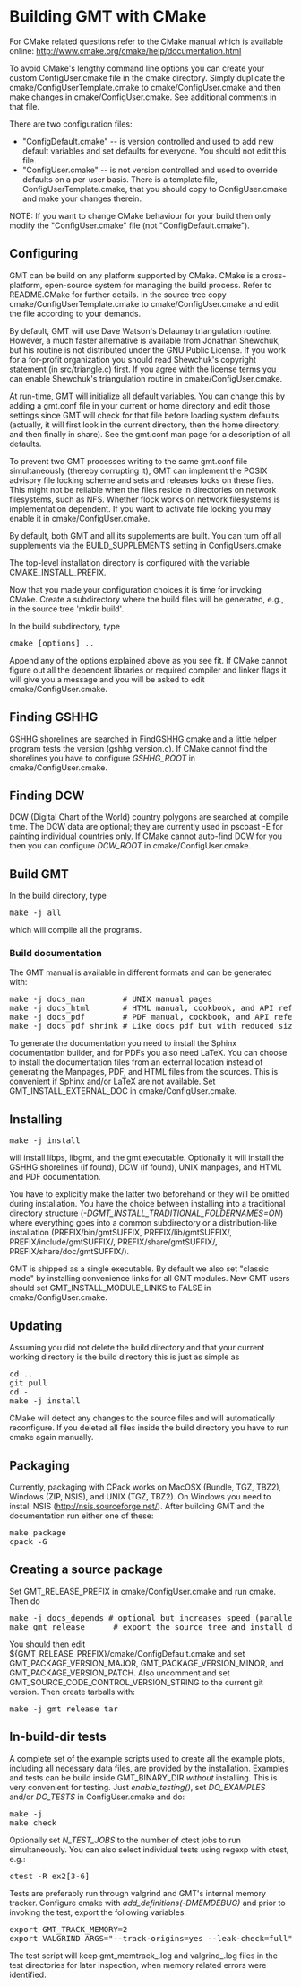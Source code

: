 # Building GMT with CMake

For CMake related questions refer to the CMake manual which is available
online: http://www.cmake.org/cmake/help/documentation.html

To avoid CMake's lengthy command line options you can create your custom
ConfigUser.cmake file in the cmake directory. Simply duplicate the
cmake/ConfigUserTemplate.cmake to cmake/ConfigUser.cmake and then make
changes in cmake/ConfigUser.cmake. See additional comments in that file.

There are two configuration files:

- "ConfigDefault.cmake" -- is version controlled and used to add new default
    variables and set defaults for everyone. You should not edit this file.
- "ConfigUser.cmake" -- is not version controlled and used to override defaults
    on a per-user basis.
    There is a template file, ConfigUserTemplate.cmake, that you should copy
    to ConfigUser.cmake and make your changes therein.

NOTE: If you want to change CMake behaviour for your build then only modify
      the "ConfigUser.cmake" file (not "ConfigDefault.cmake").

## Configuring

GMT can be build on any platform supported by CMake.  CMake is a
cross-platform, open-source system for managing the build process.
Refer to README.CMake for further details.  In the source tree copy
cmake/ConfigUserTemplate.cmake to cmake/ConfigUser.cmake and edit
the file according to your demands.

By default, GMT will use Dave Watson's Delaunay triangulation routine.
However, a much faster alternative is available from Jonathan Shewchuk, but
his routine is not distributed under the GNU Public License.  If you work for
a for-profit organization you should read Shewchuk's copyright statement (in
src/triangle.c) first.  If you agree with the license terms you can enable
Shewchuk's triangulation routine in cmake/ConfigUser.cmake.

At run-time, GMT will initialize all default variables. You can change
this by adding a gmt.conf file in your current or home directory
and edit those settings since GMT will check for that file before loading
system defaults (actually, it will first look in the current directory, then
the home directory, and then finally in share).  See the gmt.conf man page
for a description of all defaults.

To prevent two GMT processes writing to the same gmt.conf file simultaneously
(thereby corrupting it), GMT can implement the POSIX advisory file locking
scheme and sets and releases locks on these files.  This might not be reliable
when the files reside in directories on network filesystems, such as NFS.
Whether flock works on network filesystems is implementation dependent.  If
you want to activate file locking you may enable it in cmake/ConfigUser.cmake.

By default, both GMT and all its supplements are built.  You can turn
off all supplements via the BUILD_SUPPLEMENTS setting in ConfigUsers.cmake

The top-level installation directory is configured with the variable
CMAKE\_INSTALL\_PREFIX.

Now that you made your configuration choices it is time for invoking CMake.
Create a subdirectory where the build files will be generated, e.g., in the
source tree 'mkdir build'.

In the build subdirectory, type

<pre>
cmake [options] ..
</pre>

Append any of the options explained above as you see fit.  If CMake cannot
figure out all the dependent libraries or required compiler and linker flags
it will give you a message and you will be asked to edit
cmake/ConfigUser.cmake.


## Finding GSHHG

GSHHG shorelines are searched in FindGSHHG.cmake and a little helper program
tests the version (gshhg_version.c). If CMake cannot find the shorelines you
have to configure _GSHHG\_ROOT_ in cmake/ConfigUser.cmake.

## Finding DCW

DCW (Digital Chart of the World) country polygons are searched at compile time.
The DCW data are optional; they are currently used in pscoast -E for painting
individual countries only.  If CMake cannot auto-find DCW for you then you can
configure _DCW_ROOT_ in cmake/ConfigUser.cmake.

## Build GMT

In the build directory, type

<pre>
make -j all
</pre>
which will compile all the programs.

### Build documentation

The GMT manual is available in different formats and can be generated with:

<pre>
make -j docs_man        # UNIX manual pages
make -j docs_html       # HTML manual, cookbook, and API reference
make -j docs_pdf        # PDF manual, cookbook, and API reference
make -j docs_pdf_shrink # Like docs_pdf but with reduced size
</pre>
To generate the documentation you need to install the Sphinx documentation
builder, and for PDFs you also need LaTeX.  You can choose to install the
documentation files from an external location instead of generating the
Manpages, PDF, and HTML files from the sources.  This is convenient if Sphinx
and/or LaTeX are not available.  Set GMT_INSTALL_EXTERNAL_DOC in
cmake/ConfigUser.cmake.

## Installing

<pre>
make -j install
</pre>
will install libps, libgmt, and the gmt executable. Optionally it
will install the GSHHG shorelines (if found), DCW (if found), UNIX manpages,
and HTML and PDF documentation.

You have to explicitly make the latter two beforehand or they will be omitted
during installation.  You have the choice between installing into a
traditional directory structure (_-DGMT\_INSTALL\_TRADITIONAL\_FOLDERNAMES=ON_)
where everything goes into a common subdirectory or a distribution-like
installation (PREFIX/bin/gmtSUFFIX, PREFIX/lib/gmtSUFFIX/,
PREFIX/include/gmtSUFFIX/, PREFIX/share/gmtSUFFIX/,
PREFIX/share/doc/gmtSUFFIX/).

GMT is shipped as a single executable.  By default we also set "classic mode"
by installing convenience links for all GMT modules. New GMT users should set
GMT\_INSTALL\_MODULE\_LINKS to FALSE in cmake/ConfigUser.cmake.

## Updating

Assuming you did not delete the build directory and that your current
working directory is the build directory this is just as simple as

<pre>
cd ..
git pull
cd -
make -j install
</pre>
CMake will detect any changes to the source files and will automatically
reconfigure. If you deleted all files inside the build directory you have to
run cmake again manually.

## Packaging

Currently, packaging with CPack works on MacOSX (Bundle, TGZ, TBZ2),
Windows (ZIP, NSIS), and UNIX (TGZ, TBZ2). On Windows you need to install NSIS
(http://nsis.sourceforge.net/). After building GMT and the documentation run
either one of these:

<pre>
make package
cpack -G <TGZ|TBZ2|Bundle|ZIP|NSIS>
</pre>

## Creating a source package

Set GMT\_RELEASE\_PREFIX in cmake/ConfigUser.cmake and run cmake. Then do

<pre>
make -j docs_depends # optional but increases speed (parallel build)
make gmt_release      # export the source tree and install doc
</pre>
You should then edit ${GMT_RELEASE_PREFIX}/cmake/ConfigDefault.cmake and
set GMT\_PACKAGE\_VERSION\_MAJOR, GMT\_PACKAGE\_VERSION\_MINOR, and
GMT\_PACKAGE\_VERSION\_PATCH. Also uncomment and set
GMT\_SOURCE\_CODE\_CONTROL\_VERSION\_STRING to the current git version. Then
create tarballs with:

<pre>
make -j gmt_release_tar
</pre>

## In-build-dir tests

A complete set of the example scripts used to create all the example plots,
including all necessary data files, are provided by the installation.
Examples and tests can be build inside GMT\_BINARY\_DIR *without* installing.
This is very convenient for testing. Just _enable\_testing()_, set
_DO\_EXAMPLES_ and/or _DO\_TESTS_ in ConfigUser.cmake and do:

<pre>
make -j
make check
</pre>
Optionally set _N\_TEST\_JOBS_ to the number of ctest jobs to run
simultaneously. You can also select individual tests using regexp with ctest,
e.g.:

<pre>
ctest -R ex2[3-6]
</pre>
Tests are preferably run through valgrind and GMT's internal memory tracker.
Configure cmake with _add\_definitions(-DMEMDEBUG)_ and prior to invoking the
test, export the following variables:

<pre>
export GMT_TRACK_MEMORY=2
export VALGRIND_ARGS="--track-origins=yes --leak-check=full"
</pre>
The test script will keep gmt_memtrack_<pid>.log and valgrind\_<pid>.log files
in the test directories for later inspection, when memory related errors were
identified.
